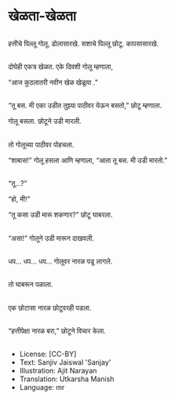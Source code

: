 # खेळता-खेळता

##
हत्तीचे पिल्लू गोलू. ढोलासारखे. सशाचे पिल्लू छोटू. कापसासारखे. 

##
दोघेही एकत्र खेळत. एके दिवशी गोलू म्हणाला, 

“आज कुठलातरी नवीन खेळ खेळूया .” 

##
“तू बस. मी एका उडीत तुझ्या पाठीवर येऊन बसतो,” छोटू म्हणाला. 

गोलू बसला. छोटूने उडी मारली. 

##
तो गोलूच्या पाठीवर पोहचला. 

“शाबास!” गोलू हसला आणि म्हणाला, “आता तू बस. मी उडी मारतो.” 

##
“तू...?” 

“हो, मी!” 

“तू कसा उडी मारू शकणार?” छोटू घाबरला. 

##
“असा!” गोलूने उडी मारून दाखवली. 

##
धप... धप... धप... गोलूवर नारळ पडू लागले. 

##
तो घाबरून पळाला. 

##
एक छोटासा नारळ छोटूवरही पडला. 

##
“हत्तीपेक्षा नारळ बरा,” छोटूने विचार केला. 

##
* License: [CC-BY]
* Text: Sanjiv Jaiswal 'Sanjay'
* Illustration: Ajit Narayan
* Translation: Utkarsha Manish
* Language: mr
